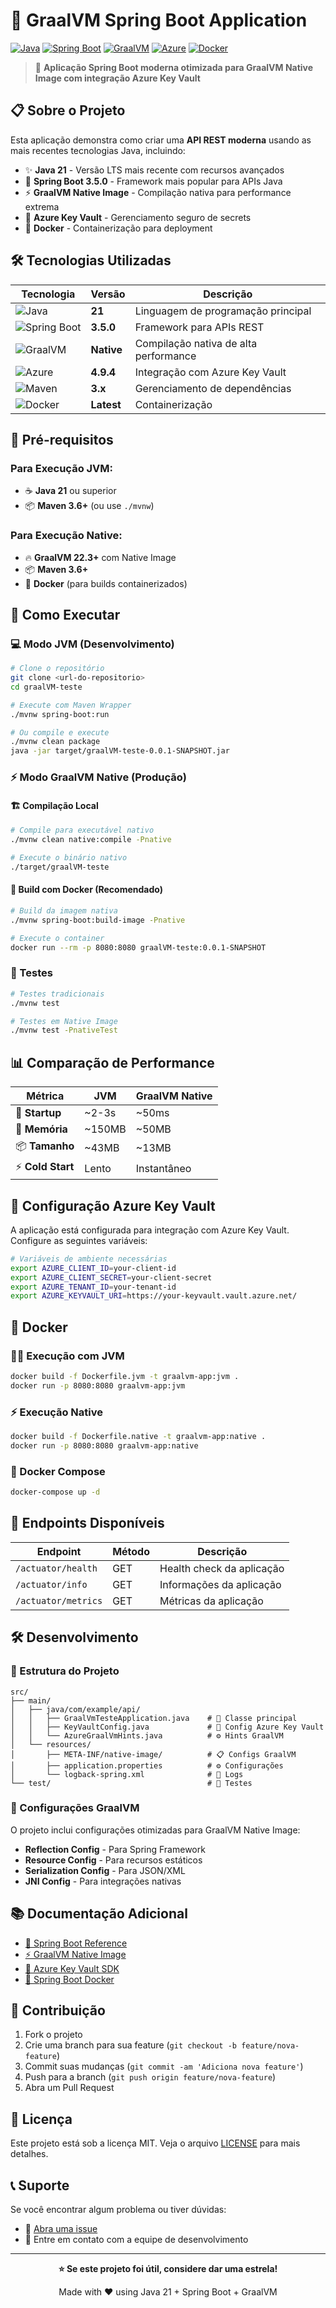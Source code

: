 # 🚀 GraalVM Spring Boot Application

[![Java](https://img.shields.io/badge/Java-21-ED8B00?style=for-the-badge&logo=openjdk&logoColor=white)](https://openjdk.org/projects/jdk/21/)
[![Spring Boot](https://img.shields.io/badge/Spring_Boot-3.5.0-6DB33F?style=for-the-badge&logo=spring-boot&logoColor=white)](https://spring.io/projects/spring-boot)
[![GraalVM](https://img.shields.io/badge/GraalVM-Native-FF6600?style=for-the-badge&logo=graalvm&logoColor=white)](https://www.graalvm.org/)
[![Azure](https://img.shields.io/badge/Azure-Key_Vault-0078D4?style=for-the-badge&logo=microsoft-azure&logoColor=white)](https://azure.microsoft.com/en-us/services/key-vault/)
[![Docker](https://img.shields.io/badge/Docker-Ready-2496ED?style=for-the-badge&logo=docker&logoColor=white)](https://www.docker.com/)

> 🎯 **Aplicação Spring Boot moderna otimizada para GraalVM Native Image com integração Azure Key Vault**

## 📋 Sobre o Projeto

Esta aplicação demonstra como criar uma **API REST moderna** usando as mais recentes tecnologias Java, incluindo:

- ✨ **Java 21** - Versão LTS mais recente com recursos avançados
- 🚀 **Spring Boot 3.5.0** - Framework mais popular para APIs Java
- ⚡ **GraalVM Native Image** - Compilação nativa para performance extrema
- 🔐 **Azure Key Vault** - Gerenciamento seguro de secrets
- 🐳 **Docker** - Containerização para deployment

## 🛠️ Tecnologias Utilizadas

| Tecnologia | Versão | Descrição |
|------------|--------|-----------|
| ![Java](https://img.shields.io/badge/-Java_21-ED8B00?style=flat&logo=openjdk&logoColor=white) | **21** | Linguagem de programação principal |
| ![Spring Boot](https://img.shields.io/badge/-Spring_Boot-6DB33F?style=flat&logo=spring-boot&logoColor=white) | **3.5.0** | Framework para APIs REST |
| ![GraalVM](https://img.shields.io/badge/-GraalVM-FF6600?style=flat&logo=graalvm&logoColor=white) | **Native** | Compilação nativa de alta performance |
| ![Azure](https://img.shields.io/badge/-Azure_SDK-0078D4?style=flat&logo=microsoft-azure&logoColor=white) | **4.9.4** | Integração com Azure Key Vault |
| ![Maven](https://img.shields.io/badge/-Maven-C71A36?style=flat&logo=apache-maven&logoColor=white) | **3.x** | Gerenciamento de dependências |
| ![Docker](https://img.shields.io/badge/-Docker-2496ED?style=flat&logo=docker&logoColor=white) | **Latest** | Containerização |

## 🔧 Pré-requisitos

### Para Execução JVM:
- ☕ **Java 21** ou superior
- 📦 **Maven 3.6+** (ou use `./mvnw`)

### Para Execução Native:
- 🔥 **GraalVM 22.3+** com Native Image
- 📦 **Maven 3.6+**
- 🐳 **Docker** (para builds containerizados)

## 🚀 Como Executar

### 💻 Modo JVM (Desenvolvimento)

```bash
# Clone o repositório
git clone <url-do-repositorio>
cd graalVM-teste

# Execute com Maven Wrapper
./mvnw spring-boot:run

# Ou compile e execute
./mvnw clean package
java -jar target/graalVM-teste-0.0.1-SNAPSHOT.jar
```

### ⚡ Modo GraalVM Native (Produção)

#### 🏗️ Compilação Local
```bash
# Compile para executável nativo
./mvnw clean native:compile -Pnative

# Execute o binário nativo
./target/graalVM-teste
```

#### 🐳 Build com Docker (Recomendado)
```bash
# Build da imagem nativa
./mvnw spring-boot:build-image -Pnative

# Execute o container
docker run --rm -p 8080:8080 graalVM-teste:0.0.1-SNAPSHOT
```

### 🧪 Testes

```bash
# Testes tradicionais
./mvnw test

# Testes em Native Image
./mvnw test -PnativeTest
```

## 📊 Comparação de Performance

| Métrica | JVM | GraalVM Native |
|---------|-----|----------------|
| 🚀 **Startup** | ~2-3s | ~50ms |
| 💾 **Memória** | ~150MB | ~50MB |
| 📦 **Tamanho** | ~43MB | ~13MB |
| ⚡ **Cold Start** | Lento | Instantâneo |

## 🔐 Configuração Azure Key Vault

A aplicação está configurada para integração com Azure Key Vault. Configure as seguintes variáveis:

```bash
# Variáveis de ambiente necessárias
export AZURE_CLIENT_ID=your-client-id
export AZURE_CLIENT_SECRET=your-client-secret
export AZURE_TENANT_ID=your-tenant-id
export AZURE_KEYVAULT_URI=https://your-keyvault.vault.azure.net/
```

## 🐳 Docker

### 🏃‍♂️ Execução com JVM
```bash
docker build -f Dockerfile.jvm -t graalvm-app:jvm .
docker run -p 8080:8080 graalvm-app:jvm
```

### ⚡ Execução Native
```bash
docker build -f Dockerfile.native -t graalvm-app:native .
docker run -p 8080:8080 graalvm-app:native
```

### 🎼 Docker Compose
```bash
docker-compose up -d
```

## 📡 Endpoints Disponíveis

| Endpoint | Método | Descrição |
|----------|--------|-----------|
| `/actuator/health` | GET | Health check da aplicação |
| `/actuator/info` | GET | Informações da aplicação |
| `/actuator/metrics` | GET | Métricas da aplicação |

## 🛠️ Desenvolvimento

### 📁 Estrutura do Projeto
```
src/
├── main/
│   ├── java/com/example/api/
│   │   ├── GraalVmTesteApplication.java    # 🚀 Classe principal
│   │   ├── KeyVaultConfig.java             # 🔐 Config Azure Key Vault
│   │   └── AzureGraalVmHints.java          # ⚙️ Hints GraalVM
│   └── resources/
│       ├── META-INF/native-image/          # 📋 Configs GraalVM
│       ├── application.properties          # ⚙️ Configurações
│       └── logback-spring.xml              # 📝 Logs
└── test/                                   # 🧪 Testes
```

### 🔧 Configurações GraalVM

O projeto inclui configurações otimizadas para GraalVM Native Image:
- **Reflection Config** - Para Spring Framework
- **Resource Config** - Para recursos estáticos
- **Serialization Config** - Para JSON/XML
- **JNI Config** - Para integrações nativas

## 📚 Documentação Adicional

- [🍃 Spring Boot Reference](https://docs.spring.io/spring-boot/3.5.0/reference/html/)
- [⚡ GraalVM Native Image](https://docs.spring.io/spring-boot/3.5.0/reference/packaging/native-image/)
- [🔐 Azure Key Vault SDK](https://docs.microsoft.com/en-us/java/api/overview/azure/security-keyvault-secrets-readme)
- [🐳 Spring Boot Docker](https://spring.io/guides/gs/spring-boot-docker/)

## 🤝 Contribuição

1. Fork o projeto
2. Crie uma branch para sua feature (`git checkout -b feature/nova-feature`)
3. Commit suas mudanças (`git commit -am 'Adiciona nova feature'`)
4. Push para a branch (`git push origin feature/nova-feature`)
5. Abra um Pull Request

## 📄 Licença

Este projeto está sob a licença MIT. Veja o arquivo [LICENSE](LICENSE) para mais detalhes.

## 📞 Suporte

Se você encontrar algum problema ou tiver dúvidas:
- 🐛 [Abra uma issue](../../issues)
- 💬 Entre em contato com a equipe de desenvolvimento

---

<div align="center">

**⭐ Se este projeto foi útil, considere dar uma estrela!**

Made with ❤️ using Java 21 + Spring Boot + GraalVM

</div>